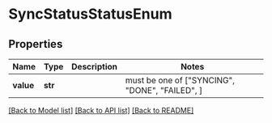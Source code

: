 # SyncStatusStatusEnum


## Properties
Name | Type | Description | Notes
------------ | ------------- | ------------- | -------------
**value** | **str** |  |  must be one of ["SYNCING", "DONE", "FAILED", ]

[[Back to Model list]](../README.md#documentation-for-models) [[Back to API list]](../README.md#documentation-for-api-endpoints) [[Back to README]](../README.md)


